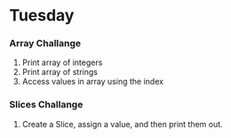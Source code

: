    
# Tuesday

### Array Challange 

1. Print array of integers
2. Print array of strings 
3. Access values in array using the index
    
### Slices Challange

1. Create a Slice, assign a value, and then print them out. 

   